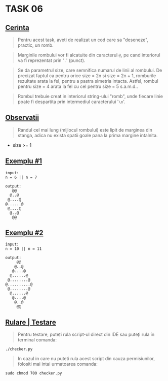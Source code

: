 # **TASK 06**

## <ins>Cerinta</ins>
>Pentru acest task, aveti de realizat un cod care sa "deseneze", practic, un romb.

>Marginile rombului vor fi alcatuite din caracterul `@`, pe
cand interiorul va fi reprezentat prin '`.`' (punct).

>Se da parametrul size, care semnifica numarul de linii al rombului. De precizat faptul ca pentru orice size = 2n si size = 2n + 1, romburile rezultate arata la fel, pentru a pastra simetria intacta. Astfel, rombul pentru size = 4 arata la fel cu cel pentru size = 5 s.a.m.d..

>Rombul trebuie creat in interiorul string-ului "romb", unde fiecare linie poate fi despartita prin intermediul caracterului '`\n`'.


## <ins>Observatii</ins>
>Randul cel mai lung (mijlocul rombului) este lipit de marginea din stanga, adica nu exista spatii goale pana la prima margine intalnita.
* size >= 1

## <ins>Exemplu #1</ins>
```
input:
n = 6 || n = 7

output:
   @@
  @..@
 @....@
@......@
 @....@
  @..@
   @@
```

## <ins>Exemplu #2</ins>
```
input:
n = 10 || n = 11

output:
     @@
    @..@
   @....@
  @......@
 @........@
@..........@
 @........@
  @......@
   @....@
    @..@
     @@
```

## <ins>Rulare | Testare</ins>

> Pentru testare, puteți rula script-ul direct din IDE sau puteți rula în terminal comanda:

```
./checker.py
```

> In cazul in care nu puteti rula acest script din cauza permisiunilor, folositi mai intai urmatoarea comanda:

```
sudo chmod 700 checker.py
```